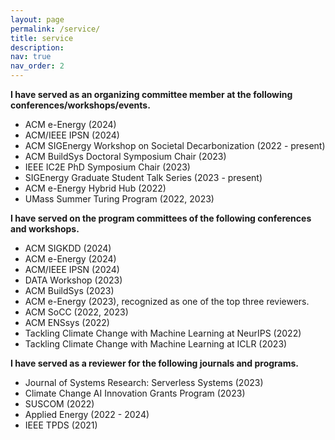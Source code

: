 ```yaml
---
layout: page
permalink: /service/
title: service
description: 
nav: true
nav_order: 2
---
```


**I have served as an organizing committee member at the following conferences/workshops/events.**

- ACM e-Energy (2024)
- ACM/IEEE IPSN (2024)
- ACM SIGEnergy Workshop on Societal Decarbonization (2022 - present)
- ACM BuildSys Doctoral Symposium Chair (2023)
- IEEE IC2E PhD Symposium Chair (2023)
- SIGEnergy Graduate Student Talk Series (2023 - present)
- ACM e-Energy Hybrid Hub (2022)
- UMass Summer Turing Program (2022, 2023)

**I have served on the program committees of the following conferences and workshops.**

- ACM SIGKDD (2024)
- ACM e-Energy (2024)
- ACM/IEEE IPSN (2024)
- DATA Workshop (2023)
- ACM BuildSys (2023)
- ACM e-Energy (2023), recognized as one of the top three reviewers. 
- ACM SoCC (2022, 2023)
- ACM ENSsys (2022)
- Tackling Climate Change with Machine Learning at NeurIPS (2022)
- Tackling Climate Change with Machine Learning at ICLR (2023)

**I have served as a reviewer for the following journals and programs.**

- Journal of Systems Research: Serverless Systems (2023)
- Climate Change AI Innovation Grants Program (2023)
- SUSCOM (2022)
- Applied Energy (2022 - 2024)
- IEEE TPDS (2021)

<!-- For now, this page is assumed to be a static description of your courses. You can convert it to a collection similar to `_projects/` so that you can have a dedicated page for each course.

Organize your courses by years, topics, or universities, however you like! -->
